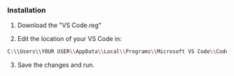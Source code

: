 <br/>
<p align="center">
</p>

### Installation

1. Download the "VS Code.reg"

2. Edit the location of your VS Code in:

```sh
C:\\Users\\YOUR USER\\AppData\\Local\\Programs\\Microsoft VS Code\\Code.exe
```

3. Save the changes and run.
